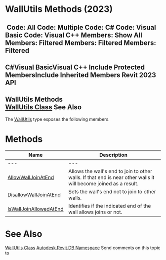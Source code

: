 # WallUtils Methods (2023)

﻿
 Code: All Code: Multiple Code: C# Code: Visual Basic Code: Visual C++  Members: Show All Members: Filtered Members: Filtered Members: Filtered   
---  
C#Visual BasicVisual C++
Include Protected MembersInclude Inherited Members
Revit 2023 API  
---  
WallUtils Methods  
[WallUtils Class](ce31cdef-2ba3-22f9-4634-9211c9451c5b.md "WallUtils Class") See Also  
---  
The [WallUtils](ce31cdef-2ba3-22f9-4634-9211c9451c5b.md "WallUtils Class") type exposes the following members.
# Methods
| Name | Description |
| --- | --- |
| --- | --- | --- |
| [AllowWallJoinAtEnd](e77a6d4e-bfbc-a146-0e29-54276bbb8056.md "AllowWallJoinAtEnd Method") | Allows the wall's end to join to other walls. If that end is near other walls it will become joined as a result. |
| [DisallowWallJoinAtEnd](e8669ee5-322c-de8e-8f53-a7884cb3bb39.md "DisallowWallJoinAtEnd Method") | Sets the wall's end not to join to other walls. |
| [IsWallJoinAllowedAtEnd](d5028e5c-92d2-0b84-b258-26d1b758b378.md "IsWallJoinAllowedAtEnd Method") | Identifies if the indicated end of the wall allows joins or not. |

# See Also
[WallUtils Class](ce31cdef-2ba3-22f9-4634-9211c9451c5b.md "WallUtils Class")
[Autodesk.Revit.DB Namespace](87546ba7-461b-c646-cbb1-2cb8f5bff8b2.md "Autodesk.Revit.DB Namespace")
Send comments on this topic to 
